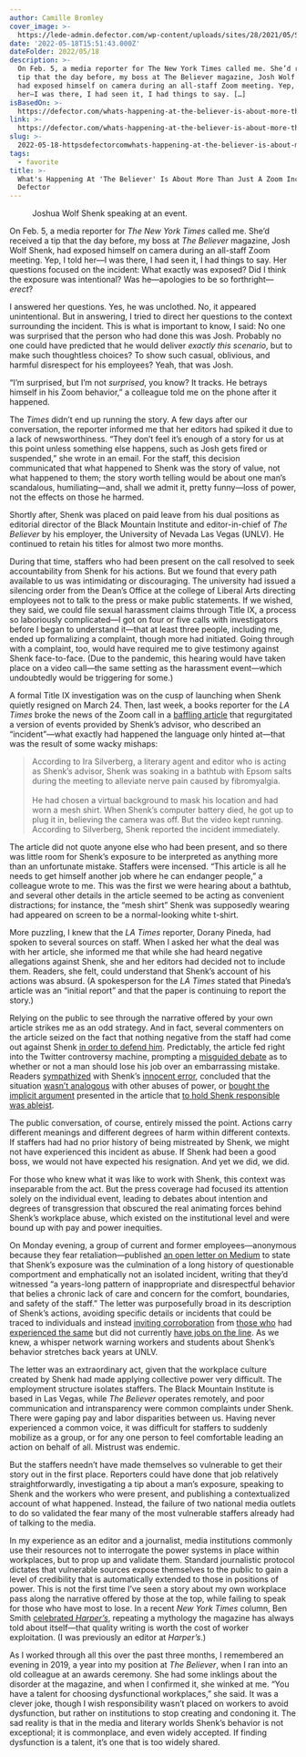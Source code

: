 ```yaml
---
author: Camille Bromley
cover_image: >-
  https://lede-admin.defector.com/wp-content/uploads/sites/28/2021/05/Screen-Shot-2021-05-06-at-9.52.26-AM.jpg
date: '2022-05-18T15:51:43.000Z'
dateFolder: 2022/05/18
description: >-
  On Feb. 5, a media reporter for The New York Times called me. She’d received a
  tip that the day before, my boss at The Believer magazine, Josh Wolf Shenk,
  had exposed himself on camera during an all-staff Zoom meeting. Yep, I told
  her—I was there, I had seen it, I had things to say. […]
isBasedOn: >-
  https://defector.com/whats-happening-at-the-believer-is-about-more-than-just-a-zoom-incident/
link: >-
  https://defector.com/whats-happening-at-the-believer-is-about-more-than-just-a-zoom-incident/
slug: >-
  2022-05-18-httpsdefectorcomwhats-happening-at-the-believer-is-about-more-than-just-a-zoom-incident
tags:
  - favorite
title: >-
  What's Happening At 'The Believer' Is About More Than Just A Zoom Incident |
  Defector
---
```

<figure><img alt="" sizes="(max-width: 350px) 350px, (max-width: 1058px) 768px, (max-width: 1700px) 1080px, 2400px" src="https://lede-admin.defector.com/wp-content/uploads/sites/28/2021/05/Screen-Shot-2021-05-06-at-9.52.26-AM.jpg" srcset="https://lede-admin.defector.com/wp-content/uploads/sites/28/2021/05/Screen-Shot-2021-05-06-at-9.52.26-AM.jpg 800w, https://lede-admin.defector.com/wp-content/uploads/sites/28/2021/05/Screen-Shot-2021-05-06-at-9.52.26-AM.jpg?resize=300,192 300w, https://lede-admin.defector.com/wp-content/uploads/sites/28/2021/05/Screen-Shot-2021-05-06-at-9.52.26-AM.jpg?resize=768,491 768w, https://lede-admin.defector.com/wp-content/uploads/sites/28/2021/05/Screen-Shot-2021-05-06-at-9.52.26-AM.jpg?resize=75,48 75w, https://lede-admin.defector.com/wp-content/uploads/sites/28/2021/05/Screen-Shot-2021-05-06-at-9.52.26-AM.jpg?resize=564,360 564w, https://lede-admin.defector.com/wp-content/uploads/sites/28/2021/05/Screen-Shot-2021-05-06-at-9.52.26-AM.jpg?resize=615,393 615w, https://lede-admin.defector.com/wp-content/uploads/sites/28/2021/05/Screen-Shot-2021-05-06-at-9.52.26-AM.jpg?resize=119,76 119w, https://lede-admin.defector.com/wp-content/uploads/sites/28/2021/05/Screen-Shot-2021-05-06-at-9.52.26-AM.jpg?resize=265,169 265w, https://lede-admin.defector.com/wp-content/uploads/sites/28/2021/05/Screen-Shot-2021-05-06-at-9.52.26-AM.jpg?resize=529,338 529w, https://lede-admin.defector.com/wp-content/uploads/sites/28/2021/05/Screen-Shot-2021-05-06-at-9.52.26-AM.jpg?resize=600,383 600w"></img><figcaption>Joshua Wolf Shenk speaking at an event.</figcaption></figure>
<p>On Feb. 5, a media reporter for <em>The</em> <em>New York Times</em> called me. She&rsquo;d received a tip that the day before, my boss at <em>The Believer</em> magazine, Josh Wolf Shenk, had exposed himself on camera during an all-staff Zoom meeting. Yep, I told her&mdash;I was there, I had seen it, I had things to say. Her questions focused on the incident: What exactly was exposed? Did I think the exposure was intentional? Was he&mdash;apologies to be so forthright&mdash;<em>erect</em>?</p>
<p>I answered her questions. Yes, he was unclothed. No, it appeared unintentional. But in answering, I tried to direct her questions to the context surrounding the incident. This is what is important to know, I said: No one was surprised that the person who had done this was Josh. Probably no one could have predicted that he would deliver <em>exactly this scenario</em>, but to make such thoughtless choices? To show such casual, oblivious, and harmful disrespect for his employees? Yeah, that was Josh.</p>
<p>&ldquo;I&rsquo;m surprised, but I&rsquo;m not <em>surprised</em>, you know? It tracks. He betrays himself in his Zoom behavior,&rdquo; a colleague told me on the phone after it happened.</p>
<p>The <em>Times</em> didn&rsquo;t end up running the story. A few days after our conversation, the reporter informed me that her editors had spiked it due to a lack of newsworthiness. &ldquo;They don&rsquo;t feel it&rsquo;s enough of a story for us at this point unless something else happens, such as Josh gets fired or suspended,&rdquo; she wrote in an email. For the staff, this decision communicated that what happened to Shenk was the story of value, not what happened to them; the story worth telling would be about one man&rsquo;s scandalous, humiliating&mdash;and, shall we admit it, pretty funny&mdash;loss of power, not the effects on those he harmed.</p>
<p>Shortly after, Shenk was placed on paid leave from his dual positions as editorial director of the Black Mountain Institute and editor-in-chief of <em>The Believer</em> by his employer, the University of Nevada Las Vegas (UNLV). He continued to retain his titles for almost two more months.</p>
<p>During that time, staffers who had been present on the call resolved to seek accountability from Shenk for his actions. But we found that every path available to us was intimidating or discouraging. The university had issued a silencing order from the Dean&rsquo;s Office at the college of Liberal Arts directing employees not to talk to the press or make public statements. If we wished, they said, we could file sexual harassment claims through Title IX, a process so laboriously complicated&mdash;I got on four or five calls with investigators before I began to understand it&mdash;that at least three people, including me, ended up formalizing a complaint, though more had initiated. Going through with a complaint, too, would have required me to give testimony against Shenk face-to-face. (Due to the pandemic, this hearing would have taken place on a video call&mdash;the same setting as the harassment event&mdash;which undoubtedly would be triggering for some.)</p>
<p>A formal Title IX investigation was on the cusp of launching when Shenk quietly resigned on March 24. Then, last week, a books reporter for the <em>LA Times</em> broke the news of the Zoom call in a <a href="https://www.latimes.com/entertainment-arts/books/story/2021-04-30/joshua-wolf-shenk-resigns">baffling article</a> that regurgitated a version of events provided by Shenk&rsquo;s advisor, who described an &ldquo;incident&rdquo;&mdash;what exactly had happened the language only hinted at&mdash;that was the result of some wacky mishaps:</p>
<blockquote><p>According to Ira Silverberg, a literary agent and editor who is acting as Shenk&rsquo;s advisor, Shenk was soaking in a bathtub with Epsom salts during the meeting to alleviate nerve pain caused by fibromyalgia.<br><br>He had chosen a virtual background to mask his location and had worn a mesh shirt. When Shenk&rsquo;s computer battery died, he got up to plug it in, believing the camera was off. But the video kept running. According to Silverberg, Shenk reported the incident immediately.</p></blockquote>
<p>The article did not quote anyone else who had been present, and so there was little room for Shenk&rsquo;s exposure to be interpreted as anything more than an unfortunate mistake. Staffers were incensed. &ldquo;This article is all he needs to get himself another job where he can endanger people,&rdquo; a colleague wrote to me. This was the first we were hearing about a bathtub, and several other details in the article seemed to be acting as convenient distractions; for instance, the &ldquo;mesh shirt&rdquo; Shenk was supposedly wearing had appeared on screen to be a normal-looking white t-shirt.</p>
<p>More puzzling, I knew that the <em>LA Times</em> reporter, Dorany Pineda, had spoken to several sources on staff. When I asked her what the deal was with her article, she informed me that while she had heard negative allegations against Shenk, she and her editors had decided not to include them. Readers, she felt, could understand that Shenk&rsquo;s account of his actions was absurd. (A spokesperson for the <em>LA Times</em> stated that Pineda&rsquo;s article was an &ldquo;initial report&rdquo; and that the paper is continuing to report the story.)</p>
<p>Relying on the public to see through the narrative offered by your own article strikes me as an odd strategy. And in fact, several commenters on the article seized on the fact that nothing negative from the staff had come out against Shenk <a href="https://twitter.com/nataliesurely/status/1388505531401318401?s=20">in order to defend him</a>. Predictably, the article fed right into the Twitter controversy machine, prompting a <a href="https://twitter.com/gcaw/status/1388290355188097024">misguided debate</a> as to whether or not a man should lose his job over an embarrassing mistake. Readers <a href="https://twitter.com/stevesilberman/status/1388224703056125952?s=20">sympathized</a> with Shenk&rsquo;s <a href="https://twitter.com/ryangrim/status/1388528051265409028">innocent error</a>, concluded that the situation <a href="https://twitter.com/ebruenig/status/1388252880625414144?s=21">wasn&rsquo;t analogous</a> with other abuses of power, or <a href="https://twitter.com/EricLevitz/status/1388567827305701378">bought the implicit argument</a> presented in the article that <a href="https://twitter.com/mariskreizman/status/1388537602219905031?s=20">to hold Shenk responsible was ableist</a>.</p>
<p>The public conversation, of course, entirely missed the point. Actions carry different meanings and different degrees of harm within different contexts. If staffers had had no prior history of being mistreated by Shenk, we might not have experienced this incident as abuse. If Shenk had been a good boss, we would not have expected his resignation. And yet we did, we did.</p>
<p>For those who knew what it was like to work with Shenk, this context was inseparable from the act. But the press coverage had focused its attention solely on the individual event, leading to debates about intention and degrees of transgression that obscured the real animating forces behind Shenk&rsquo;s workplace abuse, which existed on the institutional level and were bound up with pay and power inequities.</p>
<p>On Monday evening, a group of current and former employees&mdash;anonymous because they fear retaliation&mdash;published <a href="https://desertnote-97667.medium.com/open-letter-regarding-joshua-shenk-la-times-and-unlv-cf0f515015b9">an open letter on Medium</a> to state that Shenk&rsquo;s exposure was the culmination of a long history of questionable comportment and emphatically not an isolated incident, writing that they&rsquo;d witnessed &ldquo;a years-long pattern of inappropriate and disrespectful behavior that belies a chronic lack of care and concern for the comfort, boundaries, and safety of the staff.&rdquo; The letter was purposefully broad in its description of Shenk&rsquo;s actions, avoiding specific details or incidents that could be traced to individuals and instead <a href="https://twitter.com/Maegan_Poland/status/1389416399685275648">inviting corroboration</a> from <a href="https://twitter.com/j_veydt/status/1389397697212215297">those who</a> had <a href="https://twitter.com/bonethirty/status/1389401243617955841">experienced the same</a> but did not currently <a href="https://twitter.com/greetingsvera/status/1389371865429282820">have jobs on the line</a>. As we knew, a whisper network warning workers and students about Shenk&rsquo;s behavior stretches back years at UNLV.</p>
<p>The letter was an extraordinary act, given that the workplace culture created by Shenk had made applying collective power very difficult. The employment structure isolates staffers. The Black Mountain Institute is based in Las Vegas, while <em>The Believer</em> operates remotely, and poor communication and intransparency were common complaints under Shenk. There were gaping pay and labor disparities between us. Having never experienced a common voice, it was difficult for staffers to suddenly mobilize as a group, or for any one person to feel comfortable leading an action on behalf of all. Mistrust was endemic.</p>
<p>But the staffers needn&rsquo;t have made themselves so vulnerable to get their story out in the first place. Reporters could have done that job relatively straightforwardly, investigating a tip about a man&rsquo;s exposure, speaking to Shenk and the workers who were present, and publishing a contextualized account of what happened. Instead, the failure of two national media outlets to do so validated the fear many of the most vulnerable staffers already had of talking to the media.</p>
<p>In my experience as an editor and a journalist, media institutions commonly use their resources not to interrogate the power systems in place within workplaces, but to prop up and validate them. Standard journalistic protocol dictates that vulnerable sources expose themselves to the public to gain a level of credibility that is automatically extended to those in positions of power. This is not the first time I&rsquo;ve seen a story about my own workplace pass along the narrative offered by those at the top, while failing to speak for those who have most to lose. In a recent <em>New York Times</em> column, Ben Smith <a href="https://www.nytimes.com/2021/03/28/business/media/harpers-magazine-macarthur.html">celebrated <em>Harper&rsquo;s</em></a>, repeating a mythology the magazine has always told about itself&mdash;that quality writing is worth the cost of worker exploitation. (I was previously an editor at <em>Harper&rsquo;s</em>.)</p>
<p>As I worked through all this over the past three months, I remembered an evening in 2019, a year into my position at <em>The Believer</em>, when I ran into an old colleague at an awards ceremony. She had some inklings about the disorder at the magazine, and when I confirmed it, she winked at me. &ldquo;You have a talent for choosing dysfunctional workplaces,&rdquo; she said. It was a clever joke, though I wish responsibility wasn&rsquo;t placed on workers to avoid dysfunction, but rather on institutions to stop creating and condoning it. The sad reality is that in the media and literary worlds Shenk&rsquo;s behavior is not exceptional; it is commonplace, and even widely accepted. If finding dysfunction is a talent, it&rsquo;s one that is too widely shared.</p>
